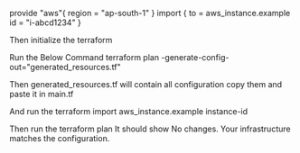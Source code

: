 provide "aws"{
		region = "ap-south-1"
}
import {
  to = aws_instance.example
  id = "i-abcd1234"
}

Then initialize the terraform 

Run the Below Command 
terraform plan -generate-config-out="generated_resources.tf"

Then generated_resources.tf will contain all configuration copy them and paste it in main.tf

And run the terraform import aws_instance.example instance-id

Then run the terraform plan
It should show No changes. Your infrastructure matches the configuration.

